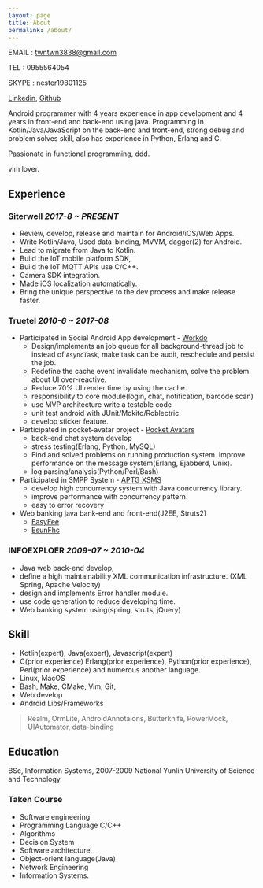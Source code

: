 ```yaml
---
layout: page
title: About
permalink: /about/
---
```


EMAIL    : twntwn3838@gmail.com

TEL      : 0955564054

SKYPE    : nester19801125

[Linkedin](https://www.linkedin.com/in/nesterchung/), [Github](http://github.com/nesterchung)<br>

Android programmer with 4 years experience in app development and 4 years in
front-end and back-end using java. Programming in Kotlin/Java/JavaScript on the
back-end and front-end, strong debug and problem solves skill, also has
experience in Python, Erlang and C.

Passionate in functional programming, ddd.

vim lover.

Experience
---

### Siterwell _2017-8 ~ PRESENT_ 

- Review, develop, release and maintain for Android/iOS/Web Apps.
- Write Kotlin/Java, Used data-binding, MVVM, dagger(2) for Android.
- Lead to migrate from Java to Kotlin.
- Build the IoT mobile platform SDK, 
- Build the IoT MQTT APIs use C/C++.
- Camera SDK integration.
- Made iOS localization automatically.
- Bring the unique perspective to the dev process and make release faster.

### Truetel _2010-6 ~ 2017-08_

- Participated in Social Android App development - [Workdo](https://play.google.com/store/apps/details?id=com.workdo.bdd)
    - Design/implements an job queue for all background-thread job to instead
      of `AsyncTask`, make task can be audit, reschedule and persist the job.
    - Redefine the cache event invalidate mechanism, solve the problem about UI
      over-reactive. 
    - Reduce 70% UI render time by using the cache.
    - responsibility to core module(login, chat, notification, barcode scan)
    - use MVP architecture write a testable code
    - unit test android with JUnit/Mokito/Roblectric.
    - develop sticker feature.
- Participated in pocket-avatar project - [Pocket Avatars](http://thenextweb.com/apps/2014/06/19/intel-releases-pocket-avatars-chat-app-maps-facial-expressions-onto-silly-characters/)
    - back-end chat system develop
    - stress testing(Erlang, Python, MySQL)
    - Find and solved problems on running production system. Improve
      performance on the message system(Erlang, Ejabberd, Unix).
    - log parsing/analysis(Python/Perl/Bash)
- Participated in SMPP System - [APTG XSMS](http://xsms.aptg.com.tw/XSMSAP/userlogin.zul)
    - develop high concurrency system with Java concurrency library.
    - improve performance with concurrency pattern.
    - easy to error recovery
- Web banking java bank-end and front-end(J2EE, Struts2)
    - [EasyFee](https://easyfee.esunbank.com.tw/index.action)
    - [EsunFhc](https://www.esunfhc.com.tw/volunteer/donation.asp)

### INFOEXPLOER _2009-07 ~ 2010-04_

- Java web back-end develop,
- define a high maintainability XML communication infrastructure. (XML Spring,
  Apache Velocity)
- design and implements Error handler module.
- use code generation to reduce developing time.
- Web banking system using(spring, struts, jQuery)

Skill
---

- Kotlin(expert), Java(expert), Javascript(expert)
- C(prior experience) Erlang(prior experience), Python(prior experience),
  Perl(prior experience) and numerous another language.
- Linux, MacOS
- Bash, Make, CMake, Vim, Git,
- Web develop
- Android Libs/Frameworks

> Realm, OrmLite, AndroidAnnotaions, Butterknife, PowerMock, UIAutomator, data-binding

Education
---

BSc, Information Systems, 2007-2009 National Yunlin University of Science and Technology

### Taken Course

- Software engineering
- Programming Language C/C++
- Algorithms
- Decision System
- Software architecture.
- Object-orient language(Java)
- Network Engineering
- Information Systems.
